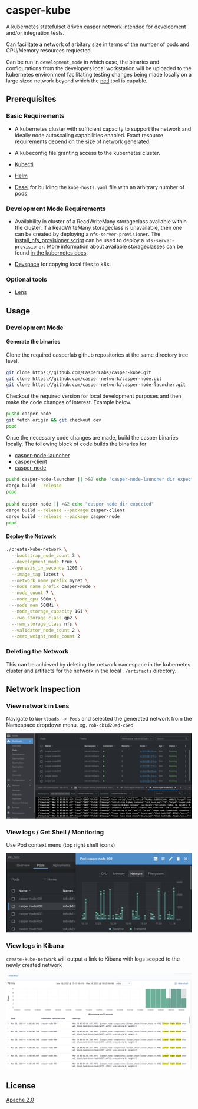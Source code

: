 # casper-kube

A kubernetes statefulset driven casper network intended for development
and/or integration tests.

Can facilitate a network of arbitary size in terms of the
number of pods and CPU/Memory resources requested.

Can be run in `development_mode` in which case, the binaries and configurations
from the developers local workstation will be uploaded to the kubernetes environment
facilitating testing changes being made locally on a large sized network beyond
which the [nctl](https://github.com/casper-network/casper-node/blob/master/utils/nctl/README.md)
tool is capable.

## Prerequisites

### Basic Requirements

* A kubernetes cluster with sufficient capacity to support the
network and ideally node autoscaling capabilities enabled. Exact resource
requirements depend on the size of network generated.

* A kubeconfig file granting access to the kubernetes cluster.

* [Kubectl](https://kubernetes.io/docs/tasks/tools/install-kubectl)

* [Helm](https://helm.sh/docs/intro/install)

* [Dasel](https://daseldocs.tomwright.me/installation) for building
the `kube-hosts.yaml` file with an arbitrary number of pods

### Development Mode Requirements

* Availability in cluster of a ReadWriteMany storageclass available within the cluster. If
a ReadWriteMany storageclass is unavailable, then one can be created by deploying
a `nfs-server-provisioner`. The [install_nfs_provisioner script](./scripts/install_nfs_provisioner.sh)
can be used to deploy a `nfs-server-provisioner`. More information about available storageclasses
can be found [in the kubernetes docs](https://kubernetes.io/docs/concepts/storage/persistent-volumes/#access-modes).

* [Devspace](https://devspace.cloud/docs/cli/getting-started/installation)
for copying local files to k8s.

### Optional tools

* [Lens](https://k8slens.dev/)

## Usage

### Development Mode

#### Generate the binaries

Clone the required casperlab github repositories at the same directory
tree level.

```bash
git clone https://github.com/CasperLabs/casper-kube.git
git clone https://github.com/casper-network/casper-node.git
git clone https://github.com/casper-network/casper-node-launcher.git
```

Checkout the required version for local development purposes and then
make the code changes of interest. Example below.

```bash
pushd casper-node
git fetch origin && git checkout dev
popd
```

Once the necessary code changes are made, build the
casper binaries locally. The following block of code builds
the binaries for

* [casper-node-launcher](https://github.com/casper-network/casper-node-launcher)
* [casper-client](https://github.com/casper-network/casper-node/tree/master/client)
* [casper-node](https://github.com/casper-network/casper-node/tree/master/node)

```bash
pushd casper-node-launcher || >&2 echo "casper-node-launcher dir expected"
cargo build --release
popd

pushd casper-node || >&2 echo "casper-node dir expected"
cargo build --release --package casper-client
cargo build --release --package casper-node
popd
```

#### Deploy the Network

```bash
./create-kube-network \
  --bootstrap_node_count 3 \
  --development_mode true \
  --genesis_in_seconds 1200 \
  --image_tag latest \
  --network_name_prefix mynet \
  --node_name_prefix casper-node \
  --node_count 7 \
  --node_cpu 500m \
  --node_mem 500Mi \
  --node_storage_capacity 1Gi \
  --rwo_storage_class gp2 \
  --rwm_storage_class nfs \
  --validator_node_count 2 \
  --zero_weight_node_count 2
```

### Deleting the Network

This can be achieved by deleting the network namespace
in the kubernetes cluster and artifacts for the network in the local
`./artifacts` directory.

## Network Inspection

### View network in Lens

Navigate to `Workloads -> Pods` and selected the generated network from the Namespace dropdown menu. eg. `rob-cb1d20ad-c6ed`

![Lens example](docs/readme1.png)

### View logs / Get Shell / Monitoring

Use Pod context menu (top right shelf icons)

![Lens example](docs/readme2.png)

### View logs in Kibana

`create-kube-network` will output a link to Kibana with logs scoped to the newly created network

![Kibana Logs](docs/readme3.png)

## License

[Apache 2.0](./LICENSE)
